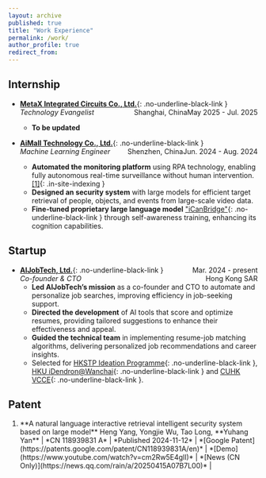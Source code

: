 ```yaml
---
layout: archive
published: true
title: "Work Experience"
permalink: /work/
author_profile: true
redirect_from:
---
```


## Internship

* [**MetaX Integrated Circuits Co., Ltd.**](https://www.metax-tech.com/en){: .no-underline-black-link }
  <span style="float: right;">May 2025 - Jul. 2025</span>  
  *Technology Evangelist*
  <span style="float: right;">Shanghai, China</span>
  * **To be updated**

* [**AiMall Technology Co., Ltd.**](https://www.mall-ai.com){: .no-underline-black-link }
  <span style="float: right;">Jun. 2024 - Aug. 2024</span>  
  *Machine Learning Engineer*
  <span style="float: right;">Shenzhen, China</span>
  * **Automated the monitoring platform** using RPA technology, enabling fully autonomous real-time surveillance without human intervention. [[1]](#patent-1){: .in-site-indexing }
  * **Designed an security system** with large models for efficient target retrieval of people, objects, and events from large-scale video data.
  * **Fine-tuned proprietary large language model** ["iCanBridge"](https://mp.weixin.qq.com/s/CTaQ5AQ4r04BNOxkc92k0Q){: .no-underline-black-link } through self-awareness training, enhancing its cognition capabilities.

## Startup

* [**AIJobTech, Ltd.**](https://aijobtech.co/){: .no-underline-black-link }
  <span style="float: right;">Mar. 2024 - present</span>  
  *Co-founder & CTO*
  <span style="float: right;">Hong Kong SAR</span>
  * **Led AIJobTech’s mission** as a co-founder and CTO to automate and personalize job searches, improving efficiency in job-seeking support.
  * **Directed the development** of AI tools that score and optimize resumes, providing tailored suggestions to enhance their effectiveness and appeal.
  * **Guided the technical team** in implementing resume-job matching algorithms, delivering personalized job recommendations and career insights.
  * Selected for [HKSTP Ideation Programme](https://www.hkstp.org/what-we-offer/incubation-acceleration-elite/ideation/){: .no-underline-black-link }, [HKU iDendron@Wanchai](https://tec.hku.hk/idendronwanchai/){: .no-underline-black-link } and [CUHK VCCE](https://cuhkvcce.com){: .no-underline-black-link }.

## Patent

1. <p id="patent-1"></p>**A natural language interactive retrieval intelligent security system based on large model**  
   Heng Yang, Yongjie Wu, Tao Long, **Yuhang Yan**  
   | *CN 118939831 A* | *Published 2024-11-12* | *[Google Patent](https://patents.google.com/patent/CN118939831A/en)* | *[Demo](https://www.youtube.com/watch?v=cm2Rw5E4glI)* | *[News (CN Only)](https://news.qq.com/rain/a/20250415A07B7L00)* |
